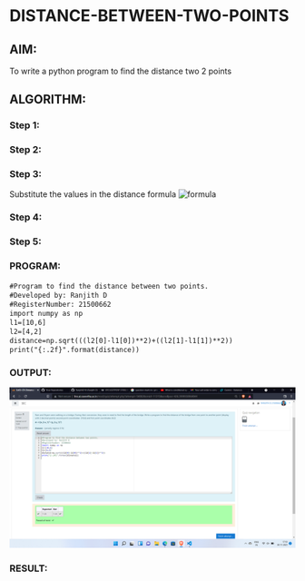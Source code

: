 # DISTANCE-BETWEEN-TWO-POINTS

## AIM:
To write a python program to find the distance two 2 points
## ALGORITHM:
### Step 1: 
### Step 2: 
### Step 3: 
Substitute the values in the distance formula  ![formula](/formula.jpg?raw=true)
### Step 4: 
### Step 5: 
### PROGRAM:
~~~
#Program to find the distance between two points.
#Developed by: Ranjith D
#RegisterNumber: 21500662
import numpy as np
l1=[10,6]
l2=[4,2]
distance=np.sqrt(((l2[0]-l1[0])**2)+((l2[1]-l1[1])**2))
print("{:.2f}".format(distance))
~~~
  


### OUTPUT:
![output](https://github.com/RanjithD18/DISTANCE-BETWEEN-TWO-POINTS/blob/main/Screenshot%20(25).png?raw=true)


### RESULT:

